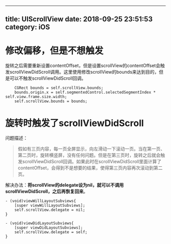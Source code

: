 
---
title: UIScrollView
date: 2018-09-25 23:51:53
category: iOS
---

    
# 修改偏移，但是不想触发
旋转之后需要重新设置contentOffset，但是设置scrollView的contentOffset会触发scrollViewDidScroll调用。这里使用修改scrollView的bounds来达到目的，但是可以不触发scrollViewDidScroll回调。

```
    CGRect bounds = self.scrollView.bounds;
    bounds.origin.x = self.segmentedControl.selectedSegmentIndex * self.view.frame.size.width;
    self.scrollView.bounds = bounds;
```

# 旋转时触发了scrollViewDidScroll
问题描述：
> 假如有三页内容，每一页全屏显示，向左滑动一下滚动一页。当在第一页、第二页时，旋转横竖屏，没有任何问题。但是在第三页时，旋转之后就会触发scrollViewDidScroll回调。如果此时在scrollViewDidScroll里面计算了contentOffset，会得到不是想要的结果，使得第三页内容再次滚动到第二页。

解决办法：**将scrollView的delegate设为nil，就可以不调用scrollViewDidScroll，之后再恢复回来**。

```
- (void)viewWillLayoutSubviews{
    [super viewWillLayoutSubviews];
    self.scrollView.delegate = nil;
}

- (void)viewDidLayoutSubviews{
    [super viewDidLayoutSubviews];
    self.scrollView.delegate = self;
}
```